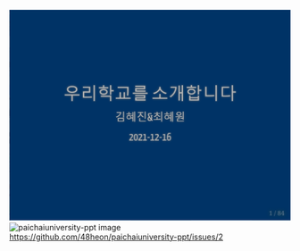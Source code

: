 ![paichaiuniversity-ppt image](깃허브/1.PNG)
![paichaiuniversity-ppt image](./paichaiuniversity-ppt/깃허브/2.PNG)
https://github.com/48heon/paichaiuniversity-ppt/issues/2
